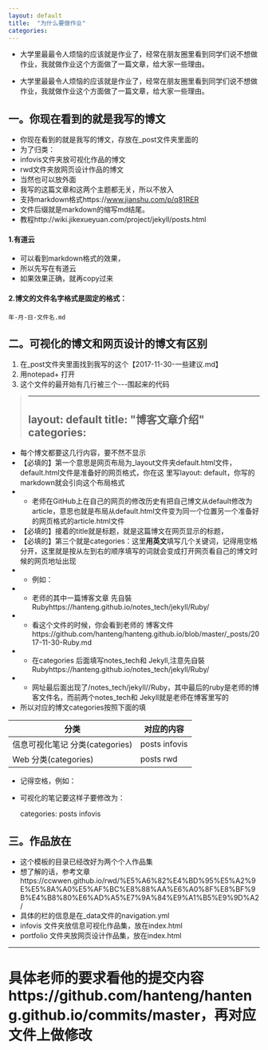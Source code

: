 ```yaml
---
layout: default
title:  "为什么要做作业"
categories: 
---
```


- 大学里最最令人烦恼的应该就是作业了，经常在朋友圈里看到同学们说不想做作业，我就做作业这个方面做了一篇文章，给大家一些理由。

- 大学里最最令人烦恼的应该就是作业了，经常在朋友圈里看到同学们说不想做作业，我就做作业这个方面做了一篇文章，给大家一些理由。

## 一。你现在看到的就是我写的博文

 - 你现在看到的就是我写的博文，存放在_post文件夹里面的
 - 为了归类：
 - infovis文件夹放可视化作品的博文
 - rwd文件夹放网页设计作品的博文
 - 当然也可以放外面
 - 我写的这篇文章和这两个主题都无关，所以不放入
 - 支持markdown格式https://www.jianshu.com/p/q81RER
 - 文件后缀就是markdown的缩写md结尾。
 - 教程http://wiki.jikexueyuan.com/project/jekyll/posts.html
 
#### 1.有道云

- 可以看到markdown格式的效果，
- 所以先写在有道云
- 如果效果正确，就再copy过来
 
#### 2.博文的文件名字格式是固定的格式：

```
年-月-日-文件名.md
```

## 二。可视化的博文和网页设计的博文有区别

 1. 在_post文件夹里面找到我写的这个【2017-11-30-一些建议.md】
 2. 用notepad+ 打开
 3. 这个文件的最开始有几行被三个---围起来的代码

> ---
> layout: default
> title:  "博客文章介绍"
> categories:  
> ---

 - 每个博文都要这几行内容，要不然不显示
 - 【必填的】第一个意思是网页布局为_layout文件夹default.html文件，default.html文件是准备好的网页格式，你在这 里写layout: default，你写的markdown就会引向这个布局格式
 - - 老师在GitHub上在自己的网页的修改历史有把自己博文从default修改为article，意思也就是布局从default.html文件变为同一个位置另一个准备好的网页格式的article.html文件
 - 【必填的】接着的title就是标题，就是这篇博文在网页显示的标题，
 - 【必填的】第三个就是categories：这里**用英文**填写几个关键词，记得用空格分开，这里就是按从左到右的顺序填写的词就会变成打开网页看自己的博文时候的网页地址出现
 - - 例如：
 - - 老师的其中一篇博客文章 先自裝Rubyhttps://hanteng.github.io/notes_tech/jekyll/Ruby/
 - - 看这个文件的时候，你会看到老师的 博客文件https://github.com/hanteng/hanteng.github.io/blob/master/_posts/2017-11-30-Ruby.md
 - - 在categories 后面填写notes_tech和 Jekyll,注意先自裝Rubyhttps://hanteng.github.io/notes_tech/jekyll/Ruby/
 - - 网址最后面出现了/notes_tech/jekyll//Ruby，其中最后的ruby是老师的博客文件名，而前两个notes_tech和 Jekyll就是老师在博客里写的
 - 所以对应的博文categories按照下面的填

分类|对应的内容
-|-
信息可视化笔记 分类(categories)| posts  infovis
Web  分类(categories)|posts rwd 

 - 记得空格，例如：
 - 可视化的笔记要这样子要修改为：

	categories: posts  infovis

## 三。作品放在

- 这个模板的目录已经改好为两个个人作品集
- 想了解的话，参考文章https://ccwwen.github.io/rwd/%E5%A6%82%E4%BD%95%E5%A2%9E%E5%8A%A0%E5%AF%BC%E8%88%AA%E6%A0%8F%E8%BF%9B%E4%B8%80%E6%AD%A5%E7%9A%84%E9%A1%B5%E9%9D%A2/
- 具体的栏的信息是在_data文件的navigation.yml
- infovis 文件夹放信息可视化作品集，放在index.html
- portfolio 文件夹放网页设计作品集，放在index.html


----

# 具体老师的要求看他的提交内容https://github.com/hanteng/hanteng.github.io/commits/master，再对应文件上做修改
